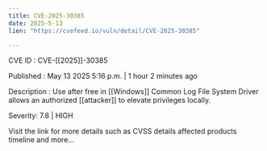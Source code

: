 ```yaml
---
title: CVE-2025-30385
date: 2025-5-13
lien: "https://cvefeed.io/vuln/detail/CVE-2025-30385"

---
```


CVE ID : CVE-[[2025]]-30385

Published :  May 13
2025
5:16 p.m. | 1 hour
2 minutes ago

Description : Use after free in [[Windows]] Common Log File System Driver allows an authorized [[attacker]] to elevate privileges locally.

Severity: 7.8 | HIGH

Visit the link for more details
such as CVSS details
affected products
timeline
and more...
